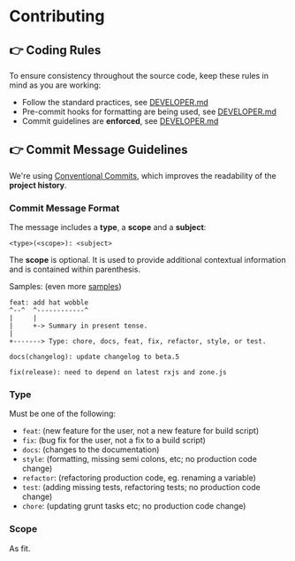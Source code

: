 # Contributing

## <a name="rules"></a> :point_right: Coding Rules

To ensure consistency throughout the source code, keep these rules in mind as you are working:

- Follow the standard practices, see [DEVELOPER.md](./docs/DEVELOPER.md#standard)
- Pre-commit hooks for formatting are being used, see
  [DEVELOPER.md](./docs/DEVELOPER.md#hooks)
- Commit guidelines are **enforced**, see [DEVELOPER.md](./docs/DEVELOPER.md#hooks)

## <a name="commit"></a> :point_right: Commit Message Guidelines

We're using [Conventional Commits](https://www.conventionalcommits.org/en/v1.0.0/), which improves the readability of the **project history**.

### Commit Message Format

The message includes a **type**, a **scope** and a **subject**:

```
<type>(<scope>): <subject>
```

The **scope** is optional. It is used to provide additional contextual information and is contained within parenthesis.

Samples: (even more [samples](https://github.com/angular/angular/commits/master))

```
feat: add hat wobble
^--^  ^------------^
|     |
|     +-> Summary in present tense.
|
+-------> Type: chore, docs, feat, fix, refactor, style, or test.
```

```
docs(changelog): update changelog to beta.5
```

```
fix(release): need to depend on latest rxjs and zone.js
```

### Type

Must be one of the following:

- `feat`: (new feature for the user, not a new feature for build script)
- `fix`: (bug fix for the user, not a fix to a build script)
- `docs`: (changes to the documentation)
- `style`: (formatting, missing semi colons, etc; no production code change)
- `refactor`: (refactoring production code, eg. renaming a variable)
- `test`: (adding missing tests, refactoring tests; no production code change)
- `chore`: (updating grunt tasks etc; no production code change)

### Scope

As fit.
